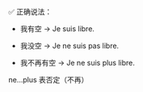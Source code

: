 ✅ 正确说法：

 - 我有空 → Je suis libre.

 - 我没空 → Je ne suis pas libre.

 - 我不再有空 → Je ne suis plus libre.

ne…plus 表否定（不再）